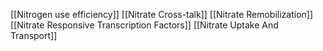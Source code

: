 [[Nitrogen use efficiency]]
[[Nitrate Cross-talk]]
[[Nitrate Remobilization]]
[[Nitrate Responsive Transcription Factors]]
[[Nitrate Uptake And Transport]]
